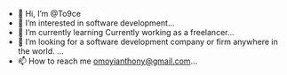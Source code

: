 - 👋 Hi, I’m @To9ce
- 👀 I’m interested in software development...
- 🌱 I’m currently learning Currently working as a freelancer...
- 💞️ I’m looking for a software development company or firm anywhere in the world. ...
- 📫 How to reach me omoyianthony@gmail.com...

<!---
To9ce/To9ce is a ✨ special ✨ repository because its `README.md` (this file) appears on your GitHub profile.
You can click the Preview link to take a look at your changes.
--->

